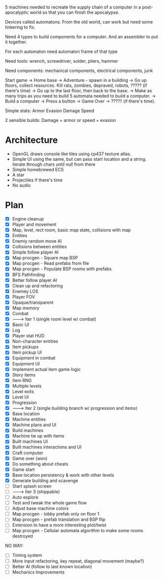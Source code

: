 5 machines needed to recreate the supply chain of a computer in a
post-apocalyptic world so that you can finish the apocalypse.

Devices called automatons. From the old world, can work but need some tinkering
to fix.

Need 4 types to build components for a computer. And an assembler to put it
together.

For each automaton need automaton frame of that type

Need tools: wrench, screwdriver, solder, pliers, hammer

Need components: mechanical components, electrical components, junk

Start game -> Home base -> Adventure - spawn in a building -> Go up floors,
collect resources. Kill rats, zombies, depraved, robots, ????? (if there's time)
-> Go up to the last floor, then back to the base. -> Make as many trips as you
need to build 5 automata needed to build a computer. -> Build a computer ->
Press a button -> Game Over -> ????? (if there's time).

Simple stats:
Armor
Evasion
Damage
Speed

2 sensible builds: Damage + armor or speed + evasion

# Architecture

* OpenGL draws console like tiles using cp437 texture atlas.
* Simple UI using the same, but can pass start location and a string. iterate
    through chars until null from there
* Simple homebrewed ECS
* A star
* Projectiles if there's time
* No audio

# Plan

* [x] Engine cleanup
* [x] Player and movement
* [x] Map, level, rect room, basic map state, collisions with map
* [x] Entities
* [x] Enemiy random move AI
* [x] Collisions between entities
* [x] Simple follow player AI
* [x] Map procgen - Square map BSP
* [x] Map procgen - Read prefabs from file
* [x] Map procgen - Populate BSP rooms with prefabs
* [x] BFS Pathfinding
* [x] Better follow player AI
* [x] Clean up and refactoring
* [x] Enemey LOS
* [x] Player FOV
* [x] Opaque/transparent
* [x] Map memory
* [x] Combat
* [x] ---> Iter 1 (single room level w/ combat)
* [x] Basic UI
* [x] Log
* [x] Player stat HUD
* [x] Non-character entities
* [x] Item pickups
* [x] Item pickup UI
* [x] Equipment in combat
* [x] Equipment UI
* [x] Implement actual item game logic
* [x] Story items
* [x] Item RNG
* [x] Multiple levels
* [x] Level exits
* [x] Level UI
* [x] Progression
* [x] ---> Iter 2 (single building branch w/ progression and items)
* [x] Base location
* [x] Machine entities
* [x] Machine plans and UI
* [x] Build machines
* [x] Machine tie up with items
* [x] Built machines UI
* [x] Built machines interactions and UI
* [x] Craft computer
* [x] Game over (won)
* [x] Do something about cheats
* [x] Game start
* [x] Base location persistency & work with other levels
* [x] Generate building and scavenge
* [ ] Start splash screen
* [ ] ---> Iter 3 (shippable)
* [ ] Auto explore
* [ ] Test and tweak the whole game flow
* [ ] Adjust base machine colors
* [ ] Map procgen - lobby prefab only on floor 1
* [ ] Map procgen - prefab translation and BSP flip
* [ ] Extension to have a more interesting plot/twist
* [ ] Map procgen - Cellular automata algorithm to make some rooms destroyed

NO WAY:

* [ ] Timing system
* [ ] More input refactoring, key repeat, diagonal movement (maybe?)
* [ ] Better AI (follow to last known location)
* [ ] Mechanics Improvements
